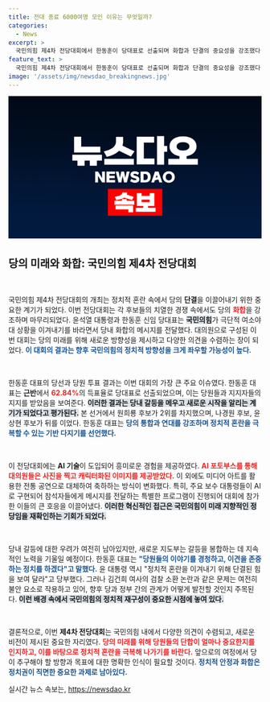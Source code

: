 ```yaml
---
title: 전대 종료 6000여명 모인 이유는 무엇일까?
categories:
  - News
excerpt: >
  국민의힘 제4차 전당대회에서 한동훈이 당대표로 선출되며 화합과 단결의 중요성을 강조했다. AI 기술로 구현된 과거 대통령 영상이 화제를 모았고, 흥미진진한 갈등 속에서 당원들의 응원이 이어졌다.
feature_text: >
  국민의힘 제4차 전당대회에서 한동훈이 당대표로 선출되며 화합과 단결의 중요성을 강조했다. AI 기술로 구현된 과거 대통령 영상이 화제를 모았고, 흥미진진한 갈등 속에서 당원들의 응원이 이어졌다.
image: '/assets/img/newsdao_breakingnews.jpg'
---
```


<p><img src="/assets/img/newsdao_breakingnews.jpg" alt="firstkoreanews 속보" /></p>

<h2 data-ke-size="size26">당의 미래와 화합: 국민의힘 제4차 전당대회</h2>

<p data-ke-size="size16">&nbsp;</p>

<p>국민의힘 제4차 전당대회의 개최는 정치적 혼란 속에서 당의 <b>단결</b>을 이끌어내기 위한 중요한 계기가 되었다. 이번 전당대회는 각 후보들의 치열한 경쟁 속에서도 당의 <b><span style="color: #ee2323;">화합</span></b>을 강조하며 마무리되었다. 윤석열 대통령과 한동훈 신임 당대표는 <b><span style="background-color: #21538527;">국민의힘</span></b>가 극단적 여소야대 상황을 이겨내기를 바라면서 당내 화합의 메시지를 전달했다. 대의원으로 구성된 이 번 대회는 당의 미래를 위해 새로운 방향성을 제시하고 다양한 의견을 수렴하는 장이 되었다. <b><span style="color: #1a5490;">이 대회의 결과는 향후 국민의힘의 정치적 방향성을 크게 좌우할 가능성이 높다.</span></b></p>

<p data-ke-size="size16">&nbsp;</p>

<p>한동훈 대표의 당선과 당원 투표 결과는 이번 대회의 가장 큰 주요 이슈였다. 한동훈 대표는 <b>근반</b>에서 <b><span style="color: #ee2323;">62.84%</span></b>의 득표율로 당대표로 선출되었으며, 이는 당원들과 지지자들의 지지를 받았음을 보여준다. <b><span style="background-color: #21538527;">이러한 결과는 당내 갈등을 메우고 새로운 시작을 알리는 계기가 되었다고 평가된다.</span></b> 본 선거에서 원희룡 후보가 2위를 차지했으며, 나경원 후보, 윤상현 후보가 뒤를 이었다. 한동훈 대표는 <b><span style="color: #1a5490;">당의 통합과 연대를 강조하며 정치적 혼란을 극복할 수 있는 기반 다지기를 선언했다.</span></b></p>

<p data-ke-size="size16">&nbsp;</p>

<p>이 전당대회에는 <b>AI 기술</b>이 도입되어 흥미로운 경험을 제공하였다. <b><span style="color: #ee2323;">AI 포토부스를 통해 대의원들은 사진을 찍고 캐릭터화된 이미지를 제공받았다.</span></b> 이 외에도 미디어 아트를 활용한 전통 공연으로 대체하여 축하하는 방식이 변화했다. 특히, 주요 보수 대통령들이 AI로 구현되어 참석자들에게 메시지를 전달하는 특별한 프로그램이 진행되어 대회에 참가한 이들의 큰 호응을 이끌어냈다. <b><span style="background-color: #21538527;">이러한 혁신적인 접근은 국민의힘이 미래 지향적인 정당임을 재확인하는 기회가 되었다.</span></b></p>

<p data-ke-size="size16">&nbsp;</p>

<p>당내 갈등에 대한 우려가 여전히 남아있지만, 새로운 지도부는 갈등을 봉합하는 데 지속적인 노력을 기울일 예정이다. 한동훈 대표는 <b><span style="color: #1a5490;">"당원들의 이야기를 경청하고, 이견을 존중하는 정치를 하겠다"고 말했다.</span></b> 윤 대통령 역시 "정치적 혼란을 이겨내기 위해 단결된 힘을 보여 달라"고 당부했다. 그러나 김건희 여사의 검찰 소환 논란과 같은 문제는 여전히 불안 요소로 작용하고 있어, 향후 당과 정부 간의 관계가 어떻게 발전할 것인지 주목된다. <b><span style="background-color: #21538527;">이런 배경 속에서 국민의힘의 정치적 재구성이 중요한 시점에 놓여 있다.</span></b></p>

<p data-ke-size="size16">&nbsp;</p>

<p>결론적으로, 이번 <b>제4차 전당대회</b>는 국민의힘 내에서 다양한 의견이 수렴되고, 새로운 비전이 제시된 중요한 자리였다. <b><span style="color: #ee2323;">당의 미래를 위해 당원들의 단합이 얼마나 중요한지를 인지하고, 이를 바탕으로 정치적 혼란을 극복해 나가기를 바란다.</span></b> 앞으로의 여정에서 당이 추구해야 할 방향과 목표에 대한 명확한 인식이 필요할 것이다. <b><span style="color: #1a5490;">정치적 안정과 화합은 정치권이 직면한 중요한 과제로 남아있다.</span></b></p>
실시간 뉴스 속보는, <a href="https://newsdao.kr" rel="dofollow">https://newsdao.kr</a>


